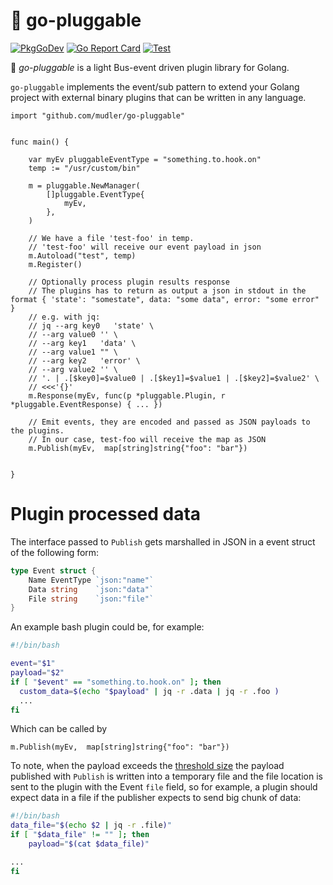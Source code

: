 # :bento: go-pluggable
[![PkgGoDev](https://pkg.go.dev/badge/github.com/mudler/go-pluggable)](https://pkg.go.dev/github.com/mudler/go-pluggable) [![Go Report Card](https://goreportcard.com/badge/github.com/mudler/go-pluggable)](https://goreportcard.com/report/github.com/mudler/go-pluggable) [![Test](https://github.com/mudler/go-pluggable/workflows/Test/badge.svg)](https://github.com/mudler/go-pluggable/actions?query=workflow%3ATest)

:bento: *go-pluggable* is a light Bus-event driven plugin library for Golang.

`go-pluggable` implements the event/sub pattern to extend your Golang project with external binary plugins that can be written in any language.

```golang
import "github.com/mudler/go-pluggable"


func main() {

    var myEv pluggableEventType = "something.to.hook.on"
    temp := "/usr/custom/bin"

    m = pluggable.NewManager(
        []pluggable.EventType{
            myEv,
        },
    )
        
    // We have a file 'test-foo' in temp.
    // 'test-foo' will receive our event payload in json
    m.Autoload("test", temp)
    m.Register()

    // Optionally process plugin results response
    // The plugins has to return as output a json in stdout in the format { 'state': "somestate", data: "some data", error: "some error" }
    // e.g. with jq:  
    // jq --arg key0   'state' \
    // --arg value0 '' \
    // --arg key1   'data' \
    // --arg value1 "" \
    // --arg key2   'error' \
    // --arg value2 '' \
    // '. | .[$key0]=$value0 | .[$key1]=$value1 | .[$key2]=$value2' \
    // <<<'{}'
    m.Response(myEv, func(p *pluggable.Plugin, r *pluggable.EventResponse) { ... }) 

    // Emit events, they are encoded and passed as JSON payloads to the plugins.
    // In our case, test-foo will receive the map as JSON
    m.Publish(myEv,  map[string]string{"foo": "bar"})


}

```

# Plugin processed data

The interface passed to `Publish` gets marshalled in JSON in a event struct of the following form:

```go
type Event struct {
	Name EventType `json:"name"`
	Data string    `json:"data"`
	File string    `json:"file"`
}
```


An example bash plugin could be, for example:

```bash
#!/bin/bash

event="$1"
payload="$2"
if [ "$event" == "something.to.hook.on" ]; then
  custom_data=$(echo "$payload" | jq -r .data | jq -r .foo )
  ...
fi
```

Which can be called by 
```golang
m.Publish(myEv,  map[string]string{"foo": "bar"})
```

To note, when the payload exceeds the [threshold size](https://github.com/mudler/go-pluggable/blob/master/plugin.go#L35) the payload published with `Publish` is written into a temporary file and the file location is sent to the plugin with the Event `file` field, so for example, a plugin should expect data in a file if the publisher expects to send big chunk of data:

```bash
#!/bin/bash
data_file="$(echo $2 | jq -r .file)"
if [ "$data_file" != "" ]; then
    payload="$(cat $data_file)"

...
fi
```